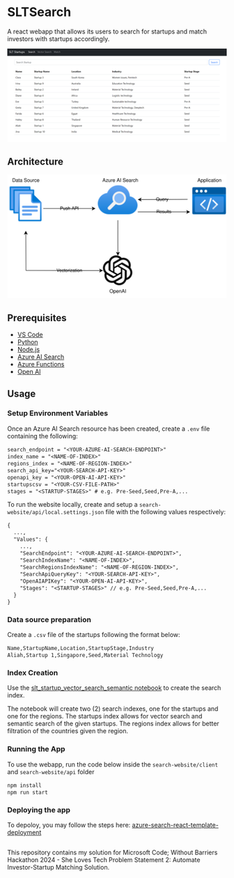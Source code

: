 # SLTSearch

A react webapp that allows its users to search for startups and match investors with startups accordingly.

![website search page picture](pictures/website1.png)

## Architecture

![solution architecture](pictures/architecture.svg)

## Prerequisites

-   [VS Code](https://code.visualstudio.com/Download)
-   [Python](https://www.python.org/)
-   [Node.js](https://nodejs.org/en)
-   [Azure AI Search](https://learn.microsoft.com/en-us/azure/search/search-create-service-portal)
-   [Azure Functions](https://learn.microsoft.com/en-us/azure/azure-functions/)
-   [Open AI](https://openai.com/index/openai-api/)

## Usage

### Setup Environment Variables

Once an Azure AI Search resource has been created, create a `.env` file containing the following:

```
search_endpoint = "<YOUR-AZURE-AI-SEARCH-ENDPOINT>"
index_name = "<NAME-OF-INDEX>"
regions_index = "<NAME-OF-REGION-INDEX>"
search_api_key="<YOUR-SEARCH-API-KEY>"
openapi_key = "<YOUR-OPEN-AI-API-KEY>"
startupscsv = "<YOUR-CSV-FILE-PATH>"
stages = "<STARTUP-STAGES>" # e.g. Pre-Seed,Seed,Pre-A,...
```

To run the website locally, create and setup a `search-website/api/local.settings.json` file with the following values respectively:

```
{
  ...,
  "Values": {
    ...,
    "SearchEndpoint": "<YOUR-AZURE-AI-SEARCH-ENDPOINT>",
    "SearchIndexName": "<NAME-OF-INDEX>",
    "SearchRegionsIndexName": "<NAME-OF-REGION-INDEX>",
    "SearchApiQueryKey": "<YOUR-SEARCH-API-KEY>",
    "OpenAIAPIKey": "<YOUR-OPEN-AI-API-KEY>",
    "Stages": "<STARTUP-STAGES>" // e.g. Pre-Seed,Seed,Pre-A,...
  }
}

```

### Data source preparation

Create a `.csv` file of the startups following the format below:

```
Name,StartupName,Location,StartupStage,Industry
Aliah,Startup 1,Singapore,Seed,Material Technology
```

### Index Creation

Use the [slt_startup_vector_search_semantic notebook](./slt_startup_vector_search_semantic.ipynb) to create the search index.

The notebook will create two (2) search indexes, one for the startups and one for the regions. The startups index allows for vector search and semantic search of the given startups. The regions index allows for better filtration of the countries given the region.

### Running the App

To use the webapp, run the code below inside the `search-website/client` and `search-website/api` folder

```
npm install
npm run start
```

### Deploying the app

To depoloy, you may follow the steps here: [azure-search-react-template-deployment](https://github.com/dereklegenzoff/azure-search-react-template?tab=readme-ov-file#deploying-this-sample)

##

This repository contains my solution for Microsoft Code; Without Barriers Hackathon 2024 -
She Loves Tech Problem Statement 2: Automate Investor-Startup Matching Solution.

